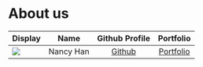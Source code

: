 # About us

Display |   Name    |            Github Profile             | Portfolio 
--------|:---------:|:-------------------------------------:|:---------:
![](https://via.placeholder.com/100.png?text=Photo) | Nancy Han | [Github](https://github.com/hzxnancy) | [Portfolio](docs/team/hzxnancy.md)

